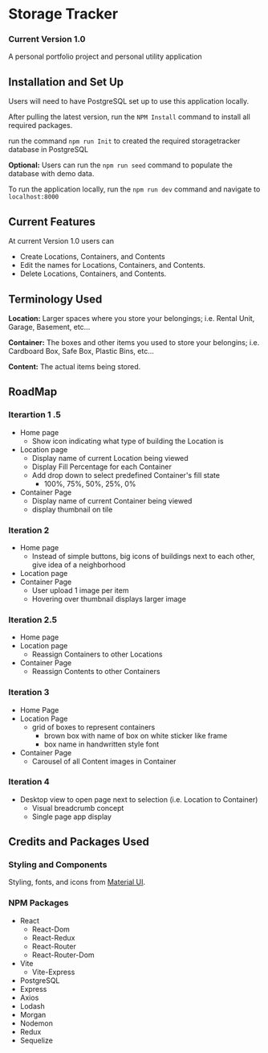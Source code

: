 # Storage Tracker
### Current Version 1.0
A personal portfolio project and personal utility application

## Installation and Set Up
Users will need to have PostgreSQL set up to use this application locally.

After pulling the latest version, run the  `NPM Install` command to install all required packages.

run the command `npm run Init` to created the required storagetracker database in PostgreSQL

**Optional:** Users can run the `npm run seed` command to populate the database with demo data.

To run the application locally, run the `npm run dev` command and navigate to `localhost:8000`

## Current Features 
At current Version 1.0 users can
- Create Locations, Containers, and Contents
- Edit the names for Locations, Containers, and Contents.
- Delete Locations, Containers, and Contents.

## Terminology Used
**Location:** Larger spaces where you store your belongings; i.e. Rental Unit, Garage, Basement, etc...

**Container:** The boxes and other items you used to store your belongins; i.e. Cardboard Box, Safe Box, Plastic Bins, etc...

**Content:** The actual items being stored.


## RoadMap
### Iterartion 1 .5
- Home page
	- Show icon indicating what type of building the Location is
- Location page
	- Display name of current Location being viewed
    - Display Fill Percentage for each Container
    - Add drop down to select predefined Container's fill state
		- 100%, 75%, 50%, 25%, 0%
- Container Page
    - Display name of current Container being viewed
	- display thumbnail on tile

### Iteration 2
- Home page
	- Instead of simple buttons, big icons of buildings next to each other, give idea of a neighborhood
- Location page
- Container Page
	- User upload 1 image per item
	- Hovering over thumbnail displays larger image

### Iteration 2.5
- Home page
- Location page
	- Reassign Containers to other Locations
- Container Page
	- Reassign Contents to other Containers

### Iteration 3
- Home Page
- Location Page
	- grid of boxes to represent containers
		- brown box with name of box on white sticker like frame
		- box name in handwritten style font
- Container Page
	- Carousel of all Content images in Container

### Iteration 4
- Desktop view to open page next to selection (i.e. Location to Container)
	- Visual breadcrumb concept
	- Single page app display

## Credits and Packages Used
### Styling and Components
Styling, fonts, and icons from [Material UI](https://mui.com/).
### NPM Packages
- React
    - React-Dom
    - React-Redux
    - React-Router
    - React-Router-Dom
- Vite
    - Vite-Express
- PostgreSQL
- Express
- Axios
- Lodash
- Morgan
- Nodemon
- Redux
- Sequelize
